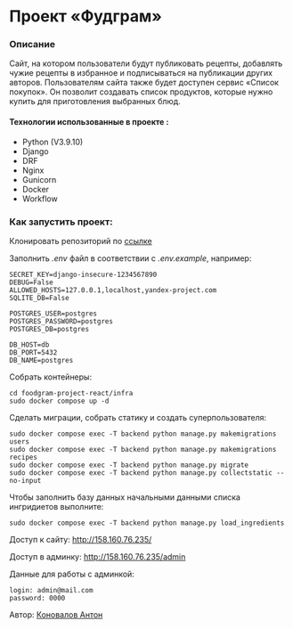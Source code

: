 # Проект «Фудграм»

### Описание

Сайт, на котором пользователи будут публиковать рецепты, добавлять чужие рецепты в избранное и подписываться на публикации других авторов. Пользователям сайта также будет доступен сервис «Список покупок». Он позволит создавать список продуктов, которые нужно купить для приготовления выбранных блюд.

#### Технологии использованные в проекте  :

* Python (V3.9.10)
* Django
* DRF
* Nginx
* Gunicorn
* Docker
* Workflow

### Как запустить проект:

Клонировать репозиторий по [ссылке](https://github.com/Theomur/foodgram-project-react)

Заполнить *.env* файл в соответствии с *.env.example*, например:
```
SECRET_KEY=django-insecure-1234567890
DEBUG=False
ALLOWED_HOSTS=127.0.0.1,localhost,yandex-project.com
SQLITE_DB=False

POSTGRES_USER=postgres
POSTGRES_PASSWORD=postgres
POSTGRES_DB=postgres

DB_HOST=db
DB_PORT=5432
DB_NAME=postgres
```

Собрать контейнеры:
```
cd foodgram-project-react/infra
sudo docker compose up -d
```

Сделать миграции, собрать статику и создать суперпользователя:
```
sudo docker compose exec -T backend python manage.py makemigrations users
sudo docker compose exec -T backend python manage.py makemigrations recipes
sudo docker compose exec -T backend python manage.py migrate
sudo docker compose exec -T backend python manage.py collectstatic --no-input
```

Чтобы заполнить базу данных начальными данными списка ингридиетов выполните:
```
sudo docker compose exec -T backend python manage.py load_ingredients
```

Доступ к сайту:
http://158.160.76.235/

Доступ в админку:
http://158.160.76.235/admin

Данные для работы с админкой:
```
login: admin@mail.com
password: 0000
```

Автор: [Коновалов Антон](https://github.com/Theomur)